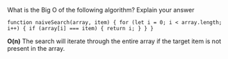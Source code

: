 What is the Big O of the following algorithm? Explain your answer

`function naiveSearch(array, item) {
    for (let i = 0; i < array.length; i++) {
        if (array[i] === item) {
            return i;
        }
    }
}`

**O(n)** The search will iterate through the entire array if the target item is not present in the array.
